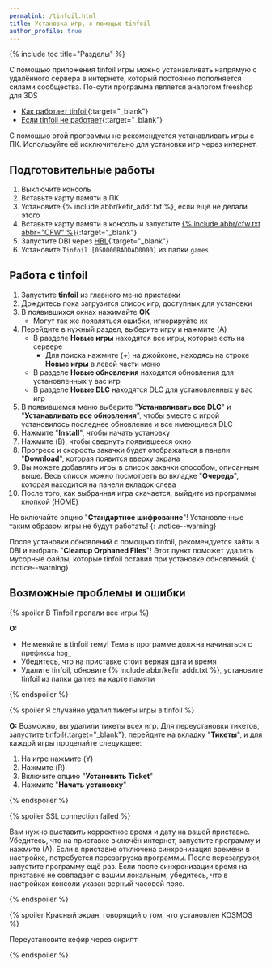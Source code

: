 ```yaml
---
permalink: /tinfoil.html
title: Установка игр, с помощью tinfoil
author_profile: true
---
```

{% include toc title="Разделы" %}

С помощью приложения tinfoil игры можно устанавливать напрямую с удалённого сервера в интернете, который постоянно пополняется силами сообщества. По-сути программа является аналогом freeshop для 3DS

* [Как работает tinfoil](https://4pda.to/forum/index.php?showtopic=939714&st=1480#entry87313387){:target="_blank"}
* [Если tinfoil не работает](https://vk.com/nincfw?w=wall-178659422_196584%2Fall){:target="_blank"}

С помощью этой программы не рекомендуется устанавливать игры с ПК. Используйте её исключительно для установки игр через интернет. 

## Подготовительные работы 

1. Выключите консоль
1. Вставьте карту памяти в ПК
1. Установите {% include abbr/kefir_addr.txt %}, если ещё не делали этого
1. Вставьте карту памяти в консоль и запустите [{% include abbr/cfw.txt abbr="CFW" %}](cfw){:target="_blank"}
1. Запустите DBI через [HBL](hbl){:target="_blank"}
1. Установите `Tinfoil [050000BADDAD0000]` из папки `games`

## Работа с tinfoil 

1. Запустите **tinfoil** из главного меню приставки
1. Дождитесь пока загрузится список игр, доступных для установки
1. В появившихся окнах нажимайте **OK**
	* Могут так же появляться ошибки, игнорируйте их 
1. Перейдите в нужный раздел, выберите игру и нажмите (A)
	* В разделе **Новые игры** находятся все игры, которые есть на сервере
		* Для поиска нажмите (+) на джойконе, находясь на строке **Новые игры** в левой части меню
	* В разделе **Новые обновления** находятся обновления для установленных у вас игр
	* В разделе **Новые DLC** находятся DLC для установленных у вас игр
1. В появившемся меню выберите "**Устанавливать все DLC**" и "**Устанавливать все обновления**", чтобы вместе с игрой установилось последнее обновление и все имеющиеся DLC
1. Нажмите "**Install**", чтобы начать установку
1. Нажмите (B), чтобы свернуть появившееся окно
1. Прогресс и скорость закачки будет отображаться в панели "**Download**", которая появится вверху экрана
1. Вы можете добавлять игры в список закачки способом, описанным выше. Весь список можно посмотреть во вкладке "**Очередь**", которая находится на панели вкладок слева
1. После того, как выбранная игра скачается, выйдите из программы кнопкой (HOME)

Не включайте опцию "**Стандартное шифрование**"! Установленные таким образом игры не будут работать! 
{: .notice--warning}

После установки обновлений с помощью tinfoil, рекомендуется зайти в DBI и выбрать "**Cleanup Orphaned Files**"! Этот пункт поможет удалить мусорные файлы, которые tinfoil оставил при установке обновлений.
{: .notice--warning}

## Возможные проблемы и ошибки 

{% spoiler В Tinfoil пропали все игры %}

**О:** 
* Не меняйте в tinfoil тему! Тема в программе должна начинаться с префикса `hbg_`
* Убедитесь, что на приставке стоит верная дата и время
* Удалите tinfoil, обновите {% include abbr/kefir_addr.txt %}, установите tinfoil из папки games на карте памяти 

{% endspoiler %}

{% spoiler Я случайно удалил тикеты игры в tinfoil  %}

**О:** Возможно, вы удалили тикеты всех игр. Для переустановки тикетов, запустите [tinfoil](games){:target="_blank"}, перейдите на вкладку "**Тикеты**", и для каждой игры проделайте следующее:
1. На игре нажмите (Y)
1. Нажмите (R)
1. Включите опцию "**Установить Ticket**"
1. Нажмите "**Начать установку**"

{% endspoiler %}

{% spoiler SSL connection failed %}

Вам нужно выставить корректное время и дату на вашей приставке. Убедитесь, что на приставке включён интернет, запустите программу и нажмите (А). Если в приставке отключена синхронизация времени в настройке, потребуется перезагрузка программы. После перезагрузки, запустите программу ещё раз. Если после синхронизации время на приставке не совпадает с вашим локальным, убедитесь, что в настройках консоли указан верный часовой пояс.

{% endspoiler %}

{% spoiler Красный экран, говорящий о том, что установлен KOSMOS %}

Переустановите кефир через скрипт

{% endspoiler %}

